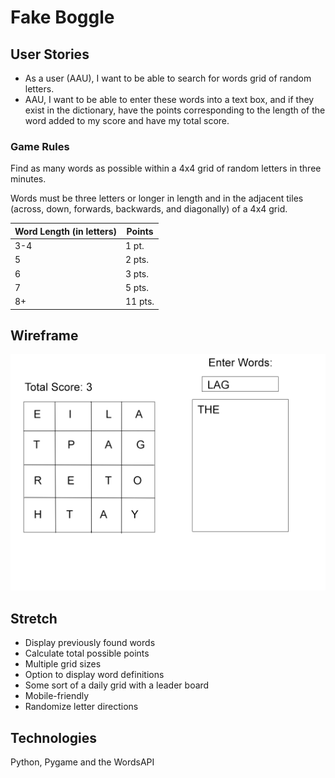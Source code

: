 # Fake Boggle

## User Stories
- As a user (AAU), I want to be able to search for words grid of random letters.
- AAU, I want to be able to enter these words into a text box, and if they exist in the dictionary, have the points corresponding to the length of the word added to my score and have my total score.

### Game Rules
Find as many words as possible within a 4x4 grid of random letters in three minutes.

Words must be three letters or longer in length and in the adjacent tiles (across, down, forwards, backwards, and diagonally) of a 4x4 grid.

Word Length (in letters) | Points
-|-
3-4 | 1 pt.
5  | 2 pts.
6  | 3 pts.
7 | 5 pts.
8+ | 11 pts.


## Wireframe
![Game Layout](/images/wireframes/p4_wireframes.png)


## Stretch
- Display previously found words
- Calculate total possible points
- Multiple grid sizes 
- Option to display word definitions
- Some sort of a daily grid with a leader board
- Mobile-friendly
- Randomize letter directions


## Technologies
Python, Pygame and the WordsAPI

